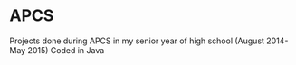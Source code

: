 # APCS
Projects done during APCS in my senior year of high school (August 2014-May 2015)
Coded in Java
